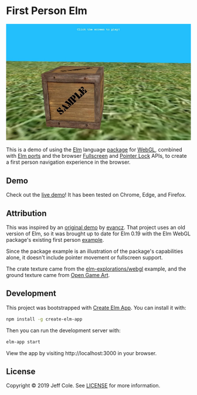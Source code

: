 # First Person Elm

[![First Person Elm](public/screenshot.jpg)][live demo]

This is a demo of using the [Elm][elm] language [package][elm-explorations/webgl] for [WebGL][webgl], combined with [Elm ports] and the browser [Fullscreen] and [Pointer Lock] APIs, to create a first person navigation experience in the browser.

## Demo

Check out the [live demo]! It has been tested on Chrome, Edge, and Firefox.

## Attribution

This was inspired by an [original demo] by [evancz]. That project uses an old version of Elm, so it was brought up to date for Elm 0.19 with the Elm WebGL package's existing first person [example].

Since the package example is an illustration of the package's capabilities alone, it doesn't include pointer movement or fullscreen support.

The crate texture came from the [elm-explorations/webgl] example, and the ground texture came from [Open Game Art].

## Development

This project was bootstrapped with [Create Elm App]. You can install it with:

```sh
npm install -g create-elm-app
```

Then you can run the development server with:

```sh
elm-app start
```

View the app by visiting http://localhost:3000 in your browser.

## License

Copyright © 2019 Jeff Cole. See [LICENSE](LICENSE) for more information.

[elm]: https://elm-lang.org
[webgl]: https://developer.mozilla.org/en-US/docs/Web/API/WebGL_API
[elm-explorations/webgl]: https://github.com/elm-explorations/webgl
[elm ports]: https://guide.elm-lang.org/interop
[fullscreen]: https://developer.mozilla.org/en-US/docs/Web/API/Fullscreen_API
[pointer lock]: https://developer.mozilla.org/en-US/docs/Web/API/Pointer_Lock_API
[live demo]: http://jeff-cole.com/first-person-elm
[original demo]: https://github.com/evancz/first-person-elm
[evancz]: https://github.com/evancz
[example]: https://github.com/elm-explorations/webgl/blob/master/examples/first-person.elm
[open game art]: https://opengameart.org/content/wall-grass-rock-stone-wood-and-dirt-480
[create elm app]: https://github.com/halfzebra/create-elm-app
